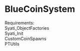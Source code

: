 # BlueCoinSystem

Requirements:<br/>
    Syati_ObjectFactories<br/>
    Syati_Init<br/>
    CustomCoinSpawns<br/>
    PTUtils<br/>